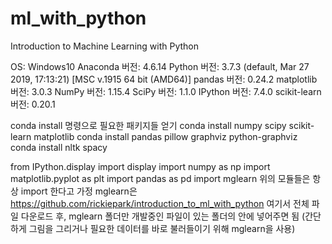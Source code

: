 # ml_with_python
Introduction to Machine Learning with Python

OS: Windows10
Anaconda 버전: 4.6.14
Python 버전: 3.7.3 (default, Mar 27 2019, 17:13:21) [MSC v.1915 64 bit (AMD64)]
pandas 버전: 0.24.2
matplotlib 버전: 3.0.3
NumPy 버전: 1.15.4
SciPy 버전: 1.1.0
IPython 버전: 7.4.0
scikit-learn 버전: 0.20.1

conda install 명령으로 필요한 패키지들 얻기
  conda install numpy scipy scikit-learn matplotlib
  conda install pandas pillow graphviz python-graphviz
  conda install nltk spacy

from IPython.display import display
import numpy as np
import matplotlib.pyplot as plt
import pandas as pd
import mglearn
위의 모듈들은 항상 import 한다고 가정
mglearn은 https://github.com/rickiepark/introduction_to_ml_with_python 여기서 전체 파일 다운로드 후, mglearn 폴더만 개발중인 파일이 있는 폴더의 안에 넣어주면 됨 (간단하게 그림을 그리거나 필요한 데이터를 바로 불러들이기 위해 mglearn을 사용)
